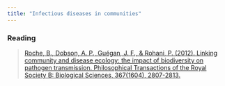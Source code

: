 ```yaml
---
title: "Infectious diseases in communities"
---
```




### Reading

> [Roche, B., Dobson, A. P., Guégan, J. F., & Rohani, P. (2012). Linking community and disease ecology: the impact of biodiversity on pathogen transmission. Philosophical Transactions of the Royal Society B: Biological Sciences, 367(1604), 2807-2813.](https://doi.org/10.1098%2Frstb.2011.0364)


